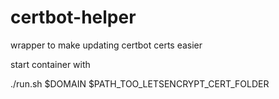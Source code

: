 # certbot-helper
wrapper to make updating certbot certs easier

start container with 

./run.sh $DOMAIN $PATH_TOO_LETSENCRYPT_CERT_FOLDER

